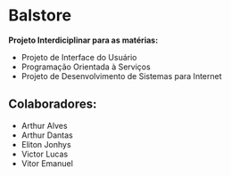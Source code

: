 # Balstore

**Projeto Interdiciplinar para as matérias:**

* Projeto de Interface do Usuário
* Programação Orientada à Serviços
* Projeto de Desenvolvimento de Sistemas para Internet

## Colaboradores:

* Arthur Alves
* Arthur Dantas
* Eliton Jonhys
* Victor Lucas
* Vitor Emanuel
